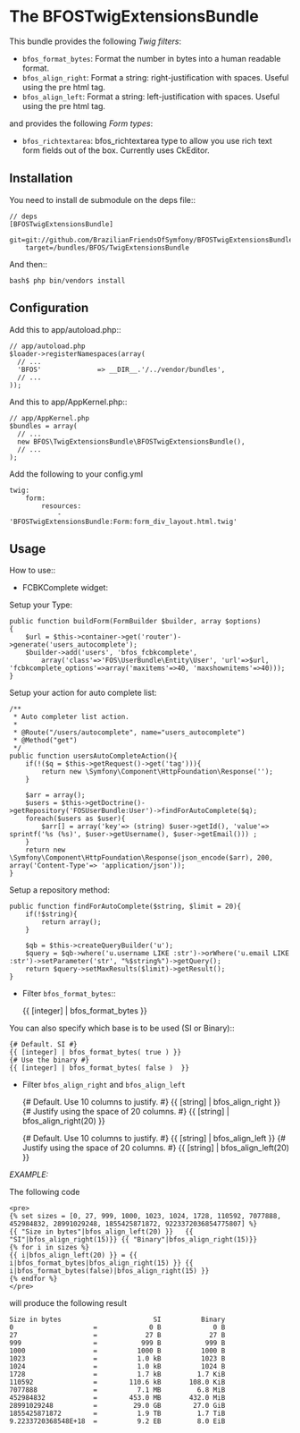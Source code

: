 The BFOSTwigExtensionsBundle
============================

This bundle provides the following *Twig filters*:

* ``bfos_format_bytes``: Format the number in bytes into a human readable format.
* ``bfos_align_right``: Format a string: right-justification with spaces. Useful using the pre html tag.
* ``bfos_align_left``: Format a string: left-justification with spaces. Useful using the pre html tag.

and provides the following *Form types*:

* ``bfos_richtextarea``: bfos_richtextarea type to allow you use rich text form fields out of the box. Currently uses CkEditor.


Installation
------------

You need to install de submodule on the deps file::

    // deps
    [BFOSTwigExtensionsBundle]
        git=git://github.com/BrazilianFriendsOfSymfony/BFOSTwigExtensionsBundle.git
        target=/bundles/BFOS/TwigExtensionsBundle

And then::

    bash$ php bin/vendors install


Configuration
-------------

Add this to app/autoload.php::

    // app/autoload.php
    $loader->registerNamespaces(array(
      // ...
      'BFOS'              => __DIR__.'/../vendor/bundles',
      // ...
    ));

And this to app/AppKernel.php::

    // app/AppKernel.php
    $bundles = array(
      // ...
      new BFOS\TwigExtensionsBundle\BFOSTwigExtensionsBundle(),
      // ...
    );

Add the following to your config.yml

    twig:
        form:
            resources:
                - 'BFOSTwigExtensionsBundle:Form:form_div_layout.html.twig'

Usage
-----

How to use::

* FCBKComplete widget:


Setup your Type:

    public function buildForm(FormBuilder $builder, array $options)
    {
        $url = $this->container->get('router')->generate('users_autocomplete');
        $builder->add('users', 'bfos_fcbkcomplete',
            array('class'=>'FOS\UserBundle\Entity\User', 'url'=>$url, 'fcbkcomplete_options'=>array('maxitems'=>40, 'maxshownitems'=>40)));
    }


Setup your action for auto complete list:

    /**
     * Auto completer list action.
     *
     * @Route("/users/autocomplete", name="users_autocomplete")
     * @Method("get")
     */
    public function usersAutoCompleteAction(){
        if(!($q = $this->getRequest()->get('tag'))){
            return new \Symfony\Component\HttpFoundation\Response('');
        }

        $arr = array();
        $users = $this->getDoctrine()->getRepository('FOSUserBundle:User')->findForAutoComplete($q);
        foreach($users as $user){
            $arr[] = array('key'=> (string) $user->getId(), 'value'=> sprintf('%s (%s)', $user->getUsername(), $user->getEmail())) ;
        }
        return new \Symfony\Component\HttpFoundation\Response(json_encode($arr), 200, array('Content-Type'=> 'application/json'));
    }

Setup a repository method:

    public function findForAutoComplete($string, $limit = 20){
        if(!$string){
            return array();
        }

        $qb = $this->createQueryBuilder('u');
        $query = $qb->where('u.username LIKE :str')->orWhere('u.email LIKE :str')->setParameter('str', "%$string%")->getQuery();
        return $query->setMaxResults($limit)->getResult();
    }


* Filter ``bfos_format_bytes``::

    {{ [integer] | bfos_format_bytes }}

You can also specify which base is to be used (SI or Binary)::

    {# Default. SI #}
    {{ [integer] | bfos_format_bytes( true ) }}
    {# Use the binary #}
    {{ [integer] | bfos_format_bytes( false )  }}

* Filter ``bfos_align_right`` and ``bfos_align_left``

    {# Default. Use 10 columns to justify. #}
    {{ [string] | bfos_align_right }}
    {# Justify using the space of 20 columns. #}
    {{ [string] | bfos_align_right(20) }}

    {# Default. Use 10 columns to justify. #}
    {{ [string] | bfos_align_left }}
    {# Justify using the space of 20 columns. #}
    {{ [string] | bfos_align_left(20) }}


*EXAMPLE:*

The following code

    <pre>
    {% set sizes = [0, 27, 999, 1000, 1023, 1024, 1728, 110592, 7077888, 452984832, 28991029248, 1855425871872, 9223372036854775807] %}
    {{ "Size in bytes"|bfos_align_left(20) }}   {{ "SI"|bfos_align_right(15)}} {{ "Binary"|bfos_align_right(15)}}
    {% for i in sizes %}
    {{ i|bfos_align_left(20) }} = {{ i|bfos_format_bytes|bfos_align_right(15) }} {{ i|bfos_format_bytes(false)|bfos_align_right(15) }}
    {% endfor %}
    </pre>

will produce the following result

    Size in bytes                       SI          Binary
    0                    =             0 B             0 B
    27                   =            27 B            27 B
    999                  =           999 B           999 B
    1000                 =          1000 B          1000 B
    1023                 =          1.0 kB          1023 B
    1024                 =          1.0 kB          1024 B
    1728                 =          1.7 kB         1.7 KiB
    110592               =        110.6 kB       108.0 KiB
    7077888              =          7.1 MB         6.8 MiB
    452984832            =        453.0 MB       432.0 MiB
    28991029248          =         29.0 GB        27.0 GiB
    1855425871872        =          1.9 TB         1.7 TiB
    9.2233720368548E+18  =          9.2 EB         8.0 EiB
